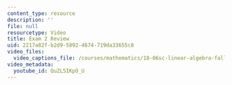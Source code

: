 ```yaml
---
content_type: resource
description: ''
file: null
resourcetype: Video
title: Exam 2 Review
uid: 2217a82f-b2d9-5892-4674-719da33655c8
video_files:
  video_captions_file: /courses/mathematics/18-06sc-linear-algebra-fall-2011/least-squares-determinants-and-eigenvalues/exam-2-review/exam-2-review/QuZL5IKpO_U.vtt
video_metadata:
  youtube_id: QuZL5IKpO_U
---
```

